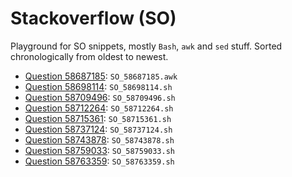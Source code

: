 # Stackoverflow (SO)
Playground for SO snippets, mostly `Bash`, `awk` and `sed` stuff. Sorted chronologically
from oldest to newest.
- [Question 58687185](https://stackoverflow.com/questions/58687185): `SO_58687185.awk`
- [Question 58698114](https://stackoverflow.com/questions/58698114): `SO_58698114.sh`
- [Question 58709496](https://stackoverflow.com/questions/58709496): `SO_58709496.sh`
- [Question 58712264](https://stackoverflow.com/questions/58712264): `SO_58712264.sh`
- [Question 58715361](https://stackoverflow.com/questions/58715361): `SO_58715361.sh`
- [Question 58737124](https://stackoverflow.com/questions/58737124): `SO_58737124.sh`
- [Question 58743878](https://stackoverflow.com/questions/58743878): `SO_58743878.sh`
- [Question 58759033](https://stackoverflow.com/questions/58759033): `SO_58759033.sh`
- [Question 58763359](https://stackoverflow.com/questions/58763359): `SO_58763359.sh`
